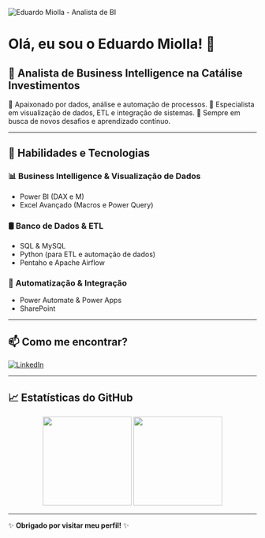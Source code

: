 ![Eduardo Miolla - Analista de BI](caminho/para/seu-gif.gif)

# Olá, eu sou o Eduardo Miolla! 👋

## 💼 Analista de Business Intelligence na Catálise Investimentos

🔹 Apaixonado por dados, análise e automação de processos. 
🔹 Especialista em visualização de dados, ETL e integração de sistemas.
🔹 Sempre em busca de novos desafios e aprendizado contínuo.

---

## 🚀 Habilidades e Tecnologias

### 📊 **Business Intelligence & Visualização de Dados**
- Power BI (DAX e M)
- Excel Avançado (Macros e Power Query)

### 🛢️ **Banco de Dados & ETL**
- SQL & MySQL
- Python (para ETL e automação de dados)
- Pentaho e Apache Airflow

### 🤖 **Automatização & Integração**
- Power Automate & Power Apps
- SharePoint

---

## 📫 Como me encontrar?

[![LinkedIn](https://img.shields.io/badge/LinkedIn-eduardo--miolla-blue?style=flat-square&logo=linkedin)](https://www.linkedin.com/in/eduardo-miolla/)

---

## 📈 Estatísticas do GitHub

<div align="center">
  <img height="180em" src="https://github-readme-stats.vercel.app/api?username=seu-usuario&show_icons=true&theme=blueberry&include_all_commits=true&count_private=true"/>
  <img height="180em" src="https://github-readme-streak-stats.herokuapp.com/?user=seu-usuario&theme=blueberry"/>
</div>

---

✨ **Obrigado por visitar meu perfil!** ✨
